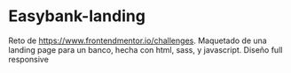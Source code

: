 # Easybank-landing
Reto de https://www.frontendmentor.io/challenges.
Maquetado de una landing page para un banco, hecha con html, sass, y javascript.
Diseño full responsive
